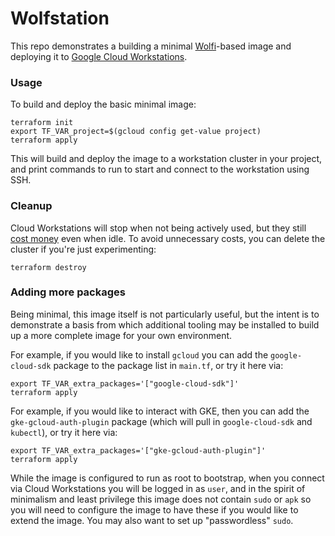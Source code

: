# Wolfstation

This repo demonstrates a building a minimal [Wolfi](https://wolfi.dev/os)-based
image and deploying it to
[Google Cloud Workstations](https://cloud.google.com/workstations/).

### Usage

To build and deploy the basic minimal image:

```shell
terraform init
export TF_VAR_project=$(gcloud config get-value project)
terraform apply
```

This will build and deploy the image to a workstation cluster in your project,
and print commands to run to start and connect to the workstation using SSH.

### Cleanup

Cloud Workstations will stop when not being actively used, but they still
[cost money](https://cloud.google.com/workstations/pricing/) even when idle. To avoid
unnecessary costs, you can delete the cluster if you're just experimenting:

```shell
terraform destroy
```

### Adding more packages

Being minimal, this image itself is not particularly useful, but the intent
is to demonstrate a basis from which additional tooling may be installed to
build up a more complete image for your own environment.

For example, if you would like to install `gcloud` you can add the
`google-cloud-sdk` package to the package list in `main.tf`, or try it here
via:

```shell
export TF_VAR_extra_packages='["google-cloud-sdk"]'
terraform apply
```

For example, if you would like to interact with GKE, then you can add the
`gke-gcloud-auth-plugin` package (which will pull in `google-cloud-sdk` and
`kubectl`), or try it here via:

```shell
export TF_VAR_extra_packages='["gke-gcloud-auth-plugin"]'
terraform apply
```

While the image is configured to run as root to bootstrap, when you connect via
Cloud Workstations you will be logged in as `user`, and in the spirit of
minimalism and least privilege this image does not contain `sudo` or `apk`
so you will need to configure the image to have these if you would like to
extend the image.  You may also want to set up "passwordless" `sudo`.
